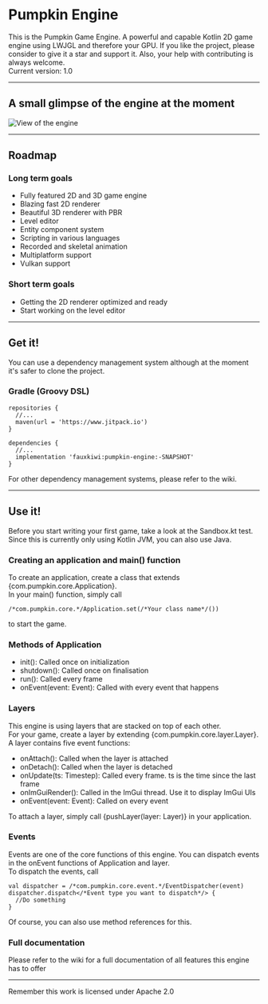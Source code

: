 # Pumpkin Engine
This is the Pumpkin Game Engine. A powerful and capable Kotlin 2D game engine using LWJGL and therefore your GPU. If you like the project, please consider to give it a star and support it. Also, your help with contributing is always welcome.<br>
Current version: 1.0
***
## A small glimpse of the engine at the moment
![View of the engine][view3]
***
## Roadmap
### Long term goals
- Fully featured 2D and 3D game engine
- Blazing fast 2D renderer
- Beautiful 3D renderer with PBR
- Level editor
- Entity component system
- Scripting in various languages
- Recorded and skeletal animation
- Multiplatform support
- Vulkan support
### Short term goals
- Getting the 2D renderer optimized and ready
- Start working on the level editor
***
## Get it!
You can use a dependency management system although at the moment it's safer to clone the project.
### Gradle (Groovy DSL)

    repositories {
      //...
      maven(url = 'https://www.jitpack.io')
    }
    
    dependencies {
      //...
      implementation 'fauxkiwi:pumpkin-engine:-SNAPSHOT'
    }
For other dependency management systems, please refer to the wiki.
***
## Use it!
Before you start writing your first game, take a look at the Sandbox.kt test. <br>
Since this is currently only using Kotlin JVM, you can also use Java.
### Creating an application and main() function
To create an application, create a class that extends {com.pumpkin.core.Application}. <br>
In your main() function, simply call

    /*com.pumpkin.core.*/Application.set(/*Your class name*/())
to start the game.
### Methods of Application
- init(): Called once on initialization
- shutdown(): Called once on finalisation
- run(): Called every frame
- onEvent(event: Event): Called with every event that happens
### Layers
This engine is using layers that are stacked on top of each other. <br>
For your game, create a layer by extending {com.pumpkin.core.layer.Layer}. <br>
A layer contains five event functions:
- onAttach(): Called when the layer is attached
- onDetach(): Called when the layer is detached
- onUpdate(ts: Timestep): Called every frame. ts is the time since the last frame
- onImGuiRender(): Called in the ImGui thread. Use it to display ImGui UIs
- onEvent(event: Event): Called on every event

To attach a layer, simply call {pushLayer(layer: Layer)} in your application.
### Events
Events are one of the core functions of this engine.
You can dispatch events in the onEvent functions of Application and layer. <br>
To dispatch the events, call

    val dispatcher = /*com.pumpkin.core.event.*/EventDispatcher(event)
    dispatcher.dispatch</*Event type you want to dispatch*/> {
      //Do something
    }
Of course, you can also use method references for this.
### Full documentation
Please refer to the wiki for a full documentation of all features this engine has to offer
***
Remember this work is licensed under Apache 2.0

[view]: https://cdn.discordapp.com/attachments/581185346465824770/781936000196149258/unknown.png

[view2]: https://cdn.discordapp.com/attachments/581185346465824770/783257581169672202/unknown.png

[view3]: https://cdn.discordapp.com/attachments/581185346465824770/784755406945517568/unknown.png
